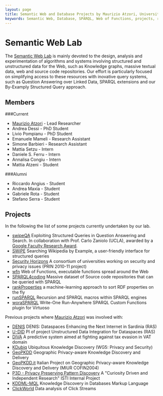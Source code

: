 ```yaml
---
layout: page
title: Semantic Web and Database Projects by Maurizio Atzori, University of Cagliari, Italy
keywords: Semantic Web, Database, SPARQL, Web of Functions, projects, research
---
```


Semantic Web Lab
================

The [Semantic Web Lab](http://webofcode.org/lab/) is mainly devoted to the design, analysis and experimentation of algorithms and systems involving structured and unstructured data for the Web, such as Knowledge graphs, massive textual data, web and source code repositories.
Our effort is particularly focused on simplifying access to these resources with inovative query systems, such as Question Answering over Linked Data, SPARQL extensions and our By-Examply Structured Query approach.


Members
------
###Current
 - [Maurizio Atzori](http://atzori.webofcode.org/) - Lead Researcher
 - Andrea Dessi - PhD Student
 - Livio Pompianu - PhD Student
 - Emanuele Mameli - Research Assistant
 - Simone Barbieri - Research Assistant
 - Mattia Setzu - Intern
 - Daniele S. Ferru - Intern
 - Annalisa Congiu - Intern
 - Mattia Atzeni - Student

###Alumni
 - Riccardo Angius - Student
 - Andrea Maxia - Student
 - Gabriele Rota - Student
 - Stefano Serra - Student



Projects
--------
In the following the list of some projects currently undertaken by our lab.

 - [swipeQA]() Exploiting Structured Queries in Question Answering and Search. In collaboration with Prof. Carlo Zaniolo (UCLA), awarded by a [Google Faculty Research Award](http://googleresearch.blogspot.com/2015/02/google-faculty-research-awards-winter.html).
 - [SWiPE](http://atzori.webofcode.org/projects/swipe) Searching Wikipedia by Example, a user-friendly interface for structured queries
 - [Security Horizons](http://atzori.webofcode.org/projects/http://tcs.unica.it/projects/security-horizons) A consortium of universities working on security and privacy issues (PRIN 2010-11 project)
 - [wfn](wfn) Web of Functions, executable functions spread around the Web
 - [SPARQL4coding](http://atzori.webofcode.org/projects/SPARQL4coding) Massive dataset of Source code repositories that can be queried with SPARQL
 - [rankProperties](http://atzori.webofcode.org/projects/rankProperties) a machine-learning approach to sort RDF properties on the fly
 - [runSPARQL](http://atzori.webofcode.org/projects/runSPARQL) Recursion and SPARQL macros within SPARQL engines
 - [woraSPARQL](http://atzori.webofcode.org/projects/woraSPARQL) Write-One Run-Anywhere SPARQL Custom Functions plugin for Virtuoso
 
Previous projects where [Maurizio Atzori](http://atzori.webofcode.org/) was involved with:

 - [DENIS]() 
DENIS: Dataspaces Enhancing the Next Internet in Sardinia (RAS)
 - [U-DID]()
PI of project Unstructured Data Integration for Dataspaces (RAS)
 - [DIVA](http://kdd.isti.cnr.it/project/diva)
A predictive system aimed at fighting against tax evasion in VAT domain
 - [KDubiq](http://www.kdubiq.org/kdubiq/control/research_areas#wg5)
Ubiquitous Knowledge Discovery (WG5: Privacy and Security)
 - [GeoPKDD](http://www.geopkdd.eu/)
Geographic Privacy-aware Knowledge Discovery and Delivery
 - [GeoPKDD.it](http://geopkdd.di.unipi.it/)
Italian Project on Geographic Privacy-aware Knowledge Discovery and Delivery (MIUR COFIN2004)
 - [P3D - Privacy Preserving Pattern Discovery](http://www-kdd.isti.cnr.it/p3d/)
A "Curiosity Driven and Independent Research" ISTI Internal Project
 - [KDDML-MQL](http://kdd.di.unipi.it/kddml/)
Knowledge Discovery in Databases Markup Language
 - [ClickWorld]()
Data analysis of Click Streams


